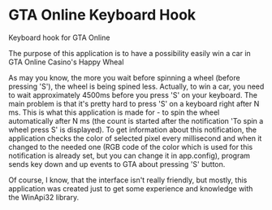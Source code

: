 # GTA Online Keyboard Hook
Keyboard hook for GTA Online

The purpose of this application is to have a possibility easily win a car in GTA Online Casino's Happy Wheal

As may you know, the more you wait before spinning a wheel (before pressing 'S'), the wheel is being spined less.
Actually, to win a car, you need to wait approximately 4500ms before you press 'S' on your keyboard. The main problem is that
it's pretty hard to press 'S' on a keyboard right after N ms. This is what this application is made for - to spin the wheel automatically after 
N ms (the count is started after the notification 'To spin a wheel press S' is displayed). To get information about this notification,
the application checks the color of selected pixel every millisecond and when it changed to the needed one (RGB code of the color which is 
used for this notification is already set, but you can change it in app.config), program sends key down and up events to
GTA about pressing 'S' button.

Of course, I know, that the interface isn't really friendly, but mostly, this application was created just to get some experience and knowledge
with the WinApi32 library.
